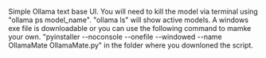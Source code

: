 Simple Ollama text base UI. You will need to kill the model via terminal using "ollama ps model_name". "ollama ls" will show active models.
A windows exe file is downloadable or you can use the following command to mamke your own. "pyinstaller --noconsole --onefile --windowed --name OllamaMate OllamaMate.py" in the folder where you downloned the script.
